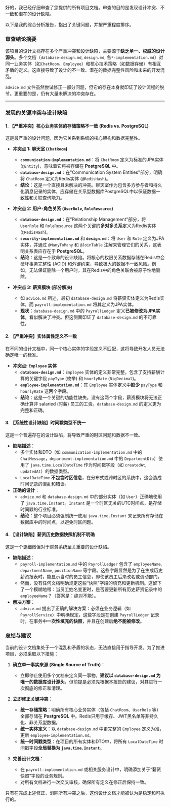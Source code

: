 好的，我已经仔细审查了您提供的所有项目文档。审查的目的是发现设计冲突、不一致和潜在的设计缺陷。

以下是我的综合分析报告，指出了关键问题，并按严重程度排序。

### 审查结论摘要

该项目的设计文档存在多个严重冲突和设计缺陷，主要源于**缺乏单一、权威的设计源头**。多个文档（`database-design.md`, `design.md`, 各`*-implementation.md`）对同一业务实体（如`ChatRoom`、`Employee`）和核心技术策略（如数据存储）有相互矛盾的定义。这直接导致了设计的不一致、潜在的数据完整性风险和未来的开发混乱。

`advice.md` 文件虽然尝试修正一部分问题，但它的存在本身就印证了设计流程的脱节。更重要的是，仍有大量未解决的冲突存在。

---

### 发现的关键冲突与设计缺陷

#### 1. 【严重冲突】核心业务实体的存储策略不一致 (Redis vs. PostgreSQL)

这是最严重的设计问题，因为它关系到系统的核心架构和数据完整性。

*   **冲突点 1: 聊天室 (`ChatRoom`)**
    *   **`communication-implementation.md`**：将 `ChatRoom` 定义为标准的JPA实体 (`@Entity`)，意味着它将被存储在 **PostgreSQL** 中。
    *   **`database-design.md`**：在"Communication System Entities"部分，明确将 `ChatRoom` 定义为Redis实体 (`@RedisHash`)。
    *   **结论**：这是一个直接且未解决的冲突。聊天室作为包含多方参与者和持久化消息记录的实体，应存储在关系型数据库PostgreSQL中以保证数据一致性和关联查询能力。

*   **冲突点 2: 用户-角色关系 (`UserRole`, `RoleResource`)**
    *   **`database-design.md`**：在"Relationship Management"部分，将 `UserRole` 和 `RoleResource` 这两个关键的**多对多关系**定义为Redis实体 (`@RedisHash`)。
    *   **`security-implementation.md`** 和 **`design.md`**：将 `User` 和 `Role` 定义为JPA实体，并通过 `@ManyToMany` 和 `@JoinTable` 注解来管理它们的关系，这表明关系表应存在于 **PostgreSQL**。
    *   **结论**：这是一个致命的设计缺陷。将核心的权限关系数据存储在Redis中会破坏事务完整性 (ACID) 和外键约束，导致极大的数据不一致风险。例如，无法保证删除一个用户时，其在Redis中的角色关联会被原子性地删除。

*   **冲突点 3: 薪资模块 (部分解决)**
    *   如 `advice.md` 所述，最初 `database-design.md` 将薪资实体定义为Redis实体，而 `payroll-implementation.md` 将其定义为JPA实体。
    *   **现状**：`database-design.md` 中的 `PayrollLedger` 定义**已被修改为JPA实体**，看似解决了冲突。但这侧面印证了 `database-design.md` 的不可靠性。

#### 2. 【严重冲突】实体属性定义不一致

在不同的设计文档中，同一个核心实体的字段定义不匹配，这将导致开发人员无法确定唯一的标准。

*   **冲突点: `Employee` 实体**
    *   **`database-design.md`**：`Employee` 实体的定义非常完整，包含了支持薪酬计算的关键字段 `payType` (枚举) 和 `hourlyRate` (`BigDecimal`)。
    *   **`employee-implementation.md`**：其 `Employee` 实体定义中**缺少** `payType` 和 `hourlyRate` 这两个字段。
    *   **结论**：这是一个关键的功能性缺失。没有这两个字段，薪资模块将无法正确计算非 salaried (时薪) 员工的工资。`database-design.md` 的定义更为完整和正确。

#### 3. 【系统性设计缺陷】时间戳类型不统一

这是一个普遍存在的设计缺陷，将导致严重的时区问题和数据不一致。

*   **缺陷描述**：
    *   多个实体和DTO（如 `communication-implementation.md` 中的 `ChatMessage`，`department-implementation.md` 中的 `DepartmentDto`）使用了 `java.time.LocalDateTime` 作为时间戳字段（如 `createdAt`, `updatedAt`）的数据类型。
    *   `LocalDateTime` **不包含时区信息**，在分布式或跨时区的系统中，这会造成时间记录的混乱和错误。
*   **正确的设计**：
    *   `advice.md` 和 `database-design.md` 中的部分实体（如 `User`）正确地使用了 `java.time.Instant`。`Instant` 是一个时区无关的UTC时间点，是存储时间戳的行业标准。
    *   **结论**：整个项目必须强制统一使用 `java.time.Instant` 来记录所有存储在数据库中的时间点，以避免时区问题。

#### 4. 【设计缺陷】薪资历史数据快照机制不明确

这是一个更细微但对于财务系统至关重要的设计缺陷。

*   **缺陷描述**：
    *   `payroll-implementation.md` 中的 `PayrollLedger` 包含了 `employeeName`, `departmentName`, `positionName` 等字段。这些字段显然是为了在生成历史薪资报表时，能显示当时的员工信息，即使该员工后来改名或调动部门。
    *   然而，没有任何文档明确规定这些“快照”字段的填充和更新机制。这留下了一个模糊地带：当员工姓名变更时，是否要更新所有历史薪资记录中的 `employeeName`？（答案是：绝对不能）。
*   **解决方案**：
    *   `advice.md` 提出了正确的解决方案：必须在业务逻辑（如 `PayrollService`）中明确规定，这些字段是在创建 `PayrollLedger` 记录时，在事务中**一次性填充的快照**，并且在创建后**绝不能被修改**。

### 总结与建议

当前的设计文档集处于一个混乱和矛盾的状态，无法直接用于指导开发。为了推进项目，必须采取以下措施：

1.  **确立单一事实来源 (Single Source of Truth)**：
    *   立即停止使用多个文档来定义同一事物。**建议以 `database-design.md` 为唯一的数据库设计源头**，但前提是必须先根据本报告的建议，对其进行一次彻底的修正和清理。

2.  **立即修正关键冲突**：
    *   **统一存储策略**：明确所有核心业务实体（包括 `ChatRoom`、`UserRole` 等）全部存储在 **PostgreSQL** 中。Redis只用于缓存、JWT黑名单等非持久化、非关系型数据。
    *   **统一实体定义**：以 `database-design.md` 中更完整的 `Employee` 定义为准，更新 `employee-implementation.md`。
    *   **统一时间戳类型**：在项目的所有实体和DTO中，将所有 `LocalDateTime` 时间戳字段**全局替换为 `java.time.Instant`**。

3.  **完善设计文档**：
    *   在 `payroll-implementation.md` 或相关服务设计中，明确添加关于“薪资快照”字段的业务规则。
    *   对所有文档进行一次交叉审核，确保所有定义在修正后保持一致。

只有在完成上述修正、消除所有冲突之后，这份设计文档才能被认为是稳定和可执行的。